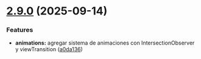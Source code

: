# [2.9.0](https://github.com/kkokotero/boxels/compare/a0da136b1b4ce4e463b03020df7f9dd78663ff1d...v2.9.0) (2025-09-14)


### Features

* **animations:** agregar sistema de animaciones con IntersectionObserver y viewTransition ([a0da136](https://github.com/kkokotero/boxels/commit/a0da136b1b4ce4e463b03020df7f9dd78663ff1d))



